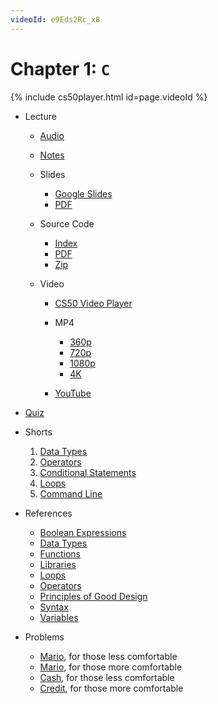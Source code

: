 ```yaml
---
videoId: e9Eds2Rc_x8
---
```


# Chapter 1: ``C``
{% include cs50player.html id=page.videoId %}
-   Lecture
    
    -   [Audio](https://cdn.cs50.net/2019/fall/lectures/1/lecture1.mp3.download)
    -   [Notes](notes)
    -   Slides
        
        -   [Google Slides](https://docs.google.com/presentation/d/191XW0DHWlW6WmAhYuFUYnZKUlDx0N4u4Fp81AeW-uNs/edit?usp=sharing)
        -   [PDF](https://cdn.cs50.net/2019/fall/lectures/1/lecture1.pdf)
        
    -   Source Code
        
        -   [Index](https://cdn.cs50.net/2019/fall/lectures/1/src1/)
        -   [PDF](https://cdn.cs50.net/2019/fall/lectures/1/src1.pdf)
        -   [Zip](https://cdn.cs50.net/2019/fall/lectures/1/src1.zip)
        
    -   Video
        
        -   [CS50 Video Player](https://video.cs50.io/e9Eds2Rc_x8?screen=ClQXfUurzgU)
        -   MP4
            
            -   [360p](https://cdn.cs50.net/2019/fall/lectures/1/lecture1-360p.mp4.download)
            -   [720p](https://cdn.cs50.net/2019/fall/lectures/1/lecture1-720p.mp4.download)
            -   [1080p](https://cdn.cs50.net/2019/fall/lectures/1/lecture1-1080p.mp4.download)
            -   [4K](https://cdn.cs50.net/2019/fall/lectures/1/lecture1-4k.mp4.download)
            
        -   [YouTube](https://youtu.be/e9Eds2Rc_x8)
        
    
-   [Quiz](https://cs50.harvard.edu/ap/2021/curriculum/x/weeks/1//../../quizzes/1/)
-   Shorts
    
    1.  [Data Types](https://www.youtube.com/embed/q6K8KMqt8wQ)
    2.  [Operators](https://www.youtube.com/embed/7apBtlEkJzk?rel=0)
    3.  [Conditional Statements](https://www.youtube.com/embed/FqUeHzvci10?rel=0)
    4.  [Loops](https://www.youtube.com/embed/QOvo-xFL9II?rel=0)
    5.  [Command Line](https://www.youtube.com/embed/lnYKOnz9ln8?rel=0)
    
-   References
    
    -   [Boolean Expressions](https://cs50.harvard.edu/ap/2021/curriculum/x/weeks/1//../../references/boolean_expressions.pdf)
    -   [Data Types](https://cs50.harvard.edu/ap/2021/curriculum/x/weeks/1//../../references/data_types.pdf)
    -   [Functions](https://cs50.harvard.edu/ap/2021/curriculum/x/weeks/1//../../references/functions.pdf)
    -   [Libraries](https://cs50.harvard.edu/ap/2021/curriculum/x/weeks/1//../../references/libraries.pdf)
    -   [Loops](https://cs50.harvard.edu/ap/2021/curriculum/x/weeks/1//../../references/loops.pdf)
    -   [Operators](https://cs50.harvard.edu/ap/2021/curriculum/x/weeks/1//../../references/operators.pdf)
    -   [Principles of Good Design](https://cs50.harvard.edu/ap/2021/curriculum/x/weeks/1//../../references/principles_of_good_design.pdf)
    -   [Syntax](https://cs50.harvard.edu/ap/2021/curriculum/x/weeks/1//../../references/syntax.pdf)
    -   [Variables](https://cs50.harvard.edu/ap/2021/curriculum/x/weeks/1//../../references/variables.pdf)
    
-   Problems
    
    -   [Mario](https://lab.cs50.io/cs-acs/labs/2021/fall/mario/less), for those less comfortable
    -   [Mario](https://lab.cs50.io/cs-acs/labs/2021/fall/mario/more), for those more comfortable
    -   [Cash](https://lab.cs50.io/cs-acs/labs/2021/fall/cash), for those less comfortable
    -   [Credit](https://lab.cs50.io/cs-acs/labs/2021/fall/credit), for those more comfortable
    